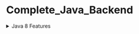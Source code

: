 # Complete_Java_Backend




<details>
<Summary>Java 8 Features</Summary>
<h2>Lambda Expressions && Functional Interfaces</h2>
  
```
interface Pen{
     void write();
}

class Bluepen implements Pen{
    public void write(){
        System.out.println("Writing with blue pen....");
    }
}


public class Main {
   
   public static void main(String[] args) {
      Bluepen bluePen = new Bluepen();
      takeNotes(bluePen);
   }
  
   public static void takeNotes(Pen pen){
      pen.write();
   }
}
```

<h2>Predefined Functional Interfaces</h2>


</details>



